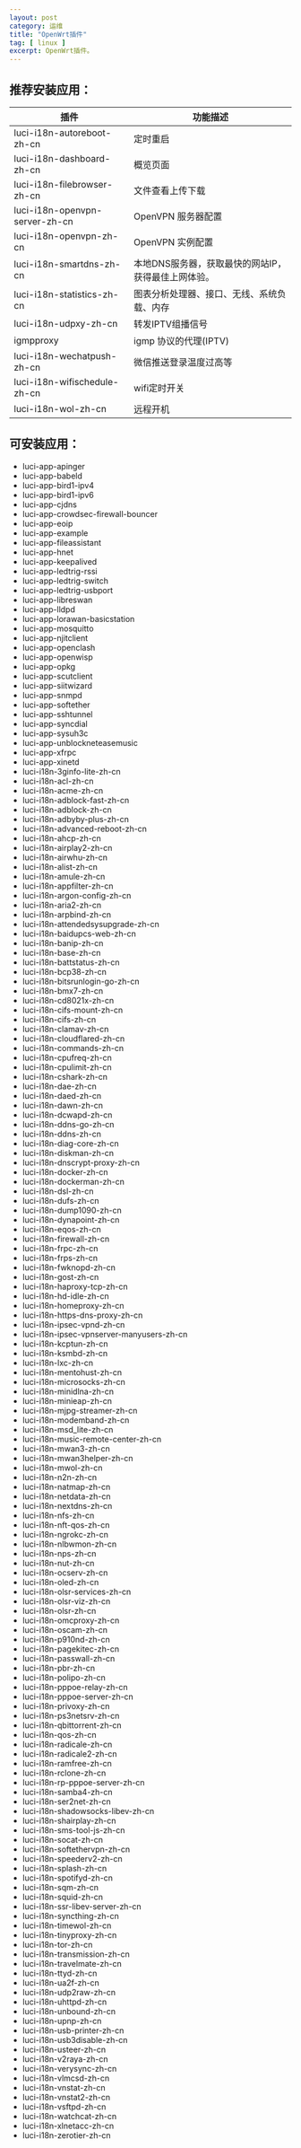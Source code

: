 ```yaml
---
layout: post
category: 运维
title: "OpenWrt插件"
tag: [ linux ]
excerpt: OpenWrt插件。
---
```


## 推荐安装应用：

| 插件 | 功能描述 |
|--- |--- |
| luci-i18n-autoreboot-zh-cn | 定时重启 |
| luci-i18n-dashboard-zh-cn | 概览页面 |
| luci-i18n-filebrowser-zh-cn | 文件查看上传下载 |
| luci-i18n-openvpn-server-zh-cn | OpenVPN 服务器配置 |
| luci-i18n-openvpn-zh-cn | OpenVPN 实例配置 |
| luci-i18n-smartdns-zh-cn | 本地DNS服务器，获取最快的网站IP，获得最佳上网体验。 |
| luci-i18n-statistics-zh-cn | 图表分析处理器、接口、无线、系统负载、内存 |
| luci-i18n-udpxy-zh-cn | 转发IPTV组播信号 |
| igmpproxy | igmp 协议的代理(IPTV) |
| luci-i18n-wechatpush-zh-cn | 微信推送登录温度过高等 |
| luci-i18n-wifischedule-zh-cn | wifi定时开关 |
| luci-i18n-wol-zh-cn | 远程开机 |

## 可安装应用：

- luci-app-apinger
- luci-app-babeld
- luci-app-bird1-ipv4
- luci-app-bird1-ipv6
- luci-app-cjdns
- luci-app-crowdsec-firewall-bouncer
- luci-app-eoip
- luci-app-example
- luci-app-fileassistant
- luci-app-hnet
- luci-app-keepalived
- luci-app-ledtrig-rssi
- luci-app-ledtrig-switch
- luci-app-ledtrig-usbport
- luci-app-libreswan
- luci-app-lldpd
- luci-app-lorawan-basicstation
- luci-app-mosquitto
- luci-app-njitclient
- luci-app-openclash
- luci-app-openwisp
- luci-app-opkg
- luci-app-scutclient
- luci-app-siitwizard
- luci-app-snmpd
- luci-app-softether
- luci-app-sshtunnel
- luci-app-syncdial
- luci-app-sysuh3c
- luci-app-unblockneteasemusic
- luci-app-xfrpc
- luci-app-xinetd
- luci-i18n-3ginfo-lite-zh-cn
- luci-i18n-acl-zh-cn
- luci-i18n-acme-zh-cn
- luci-i18n-adblock-fast-zh-cn
- luci-i18n-adblock-zh-cn
- luci-i18n-adbyby-plus-zh-cn
- luci-i18n-advanced-reboot-zh-cn
- luci-i18n-ahcp-zh-cn
- luci-i18n-airplay2-zh-cn
- luci-i18n-airwhu-zh-cn
- luci-i18n-alist-zh-cn
- luci-i18n-amule-zh-cn
- luci-i18n-appfilter-zh-cn
- luci-i18n-argon-config-zh-cn
- luci-i18n-aria2-zh-cn
- luci-i18n-arpbind-zh-cn
- luci-i18n-attendedsysupgrade-zh-cn
- luci-i18n-baidupcs-web-zh-cn
- luci-i18n-banip-zh-cn
- luci-i18n-base-zh-cn
- luci-i18n-battstatus-zh-cn
- luci-i18n-bcp38-zh-cn
- luci-i18n-bitsrunlogin-go-zh-cn
- luci-i18n-bmx7-zh-cn
- luci-i18n-cd8021x-zh-cn
- luci-i18n-cifs-mount-zh-cn
- luci-i18n-cifs-zh-cn
- luci-i18n-clamav-zh-cn
- luci-i18n-cloudflared-zh-cn
- luci-i18n-commands-zh-cn
- luci-i18n-cpufreq-zh-cn
- luci-i18n-cpulimit-zh-cn
- luci-i18n-cshark-zh-cn
- luci-i18n-dae-zh-cn
- luci-i18n-daed-zh-cn
- luci-i18n-dawn-zh-cn
- luci-i18n-dcwapd-zh-cn
- luci-i18n-ddns-go-zh-cn
- luci-i18n-ddns-zh-cn
- luci-i18n-diag-core-zh-cn
- luci-i18n-diskman-zh-cn
- luci-i18n-dnscrypt-proxy-zh-cn
- luci-i18n-docker-zh-cn
- luci-i18n-dockerman-zh-cn
- luci-i18n-dsl-zh-cn
- luci-i18n-dufs-zh-cn
- luci-i18n-dump1090-zh-cn
- luci-i18n-dynapoint-zh-cn
- luci-i18n-eqos-zh-cn
- luci-i18n-firewall-zh-cn
- luci-i18n-frpc-zh-cn
- luci-i18n-frps-zh-cn
- luci-i18n-fwknopd-zh-cn
- luci-i18n-gost-zh-cn
- luci-i18n-haproxy-tcp-zh-cn
- luci-i18n-hd-idle-zh-cn
- luci-i18n-homeproxy-zh-cn
- luci-i18n-https-dns-proxy-zh-cn
- luci-i18n-ipsec-vpnd-zh-cn
- luci-i18n-ipsec-vpnserver-manyusers-zh-cn
- luci-i18n-kcptun-zh-cn
- luci-i18n-ksmbd-zh-cn
- luci-i18n-lxc-zh-cn
- luci-i18n-mentohust-zh-cn
- luci-i18n-microsocks-zh-cn
- luci-i18n-minidlna-zh-cn
- luci-i18n-minieap-zh-cn
- luci-i18n-mjpg-streamer-zh-cn
- luci-i18n-modemband-zh-cn
- luci-i18n-msd_lite-zh-cn
- luci-i18n-music-remote-center-zh-cn
- luci-i18n-mwan3-zh-cn
- luci-i18n-mwan3helper-zh-cn
- luci-i18n-mwol-zh-cn
- luci-i18n-n2n-zh-cn
- luci-i18n-natmap-zh-cn
- luci-i18n-netdata-zh-cn
- luci-i18n-nextdns-zh-cn
- luci-i18n-nfs-zh-cn
- luci-i18n-nft-qos-zh-cn
- luci-i18n-ngrokc-zh-cn
- luci-i18n-nlbwmon-zh-cn
- luci-i18n-nps-zh-cn
- luci-i18n-nut-zh-cn
- luci-i18n-ocserv-zh-cn
- luci-i18n-oled-zh-cn
- luci-i18n-olsr-services-zh-cn
- luci-i18n-olsr-viz-zh-cn
- luci-i18n-olsr-zh-cn
- luci-i18n-omcproxy-zh-cn
- luci-i18n-oscam-zh-cn
- luci-i18n-p910nd-zh-cn
- luci-i18n-pagekitec-zh-cn
- luci-i18n-passwall-zh-cn
- luci-i18n-pbr-zh-cn
- luci-i18n-polipo-zh-cn
- luci-i18n-pppoe-relay-zh-cn
- luci-i18n-pppoe-server-zh-cn
- luci-i18n-privoxy-zh-cn
- luci-i18n-ps3netsrv-zh-cn
- luci-i18n-qbittorrent-zh-cn
- luci-i18n-qos-zh-cn
- luci-i18n-radicale-zh-cn
- luci-i18n-radicale2-zh-cn
- luci-i18n-ramfree-zh-cn
- luci-i18n-rclone-zh-cn
- luci-i18n-rp-pppoe-server-zh-cn
- luci-i18n-samba4-zh-cn
- luci-i18n-ser2net-zh-cn
- luci-i18n-shadowsocks-libev-zh-cn
- luci-i18n-shairplay-zh-cn
- luci-i18n-sms-tool-js-zh-cn
- luci-i18n-socat-zh-cn
- luci-i18n-softethervpn-zh-cn
- luci-i18n-speederv2-zh-cn
- luci-i18n-splash-zh-cn
- luci-i18n-spotifyd-zh-cn
- luci-i18n-sqm-zh-cn
- luci-i18n-squid-zh-cn
- luci-i18n-ssr-libev-server-zh-cn
- luci-i18n-syncthing-zh-cn
- luci-i18n-timewol-zh-cn
- luci-i18n-tinyproxy-zh-cn
- luci-i18n-tor-zh-cn
- luci-i18n-transmission-zh-cn
- luci-i18n-travelmate-zh-cn
- luci-i18n-ttyd-zh-cn
- luci-i18n-ua2f-zh-cn
- luci-i18n-udp2raw-zh-cn
- luci-i18n-uhttpd-zh-cn
- luci-i18n-unbound-zh-cn
- luci-i18n-upnp-zh-cn
- luci-i18n-usb-printer-zh-cn
- luci-i18n-usb3disable-zh-cn
- luci-i18n-usteer-zh-cn
- luci-i18n-v2raya-zh-cn
- luci-i18n-verysync-zh-cn
- luci-i18n-vlmcsd-zh-cn
- luci-i18n-vnstat-zh-cn
- luci-i18n-vnstat2-zh-cn
- luci-i18n-vsftpd-zh-cn
- luci-i18n-watchcat-zh-cn
- luci-i18n-xlnetacc-zh-cn
- luci-i18n-zerotier-zh-cn
